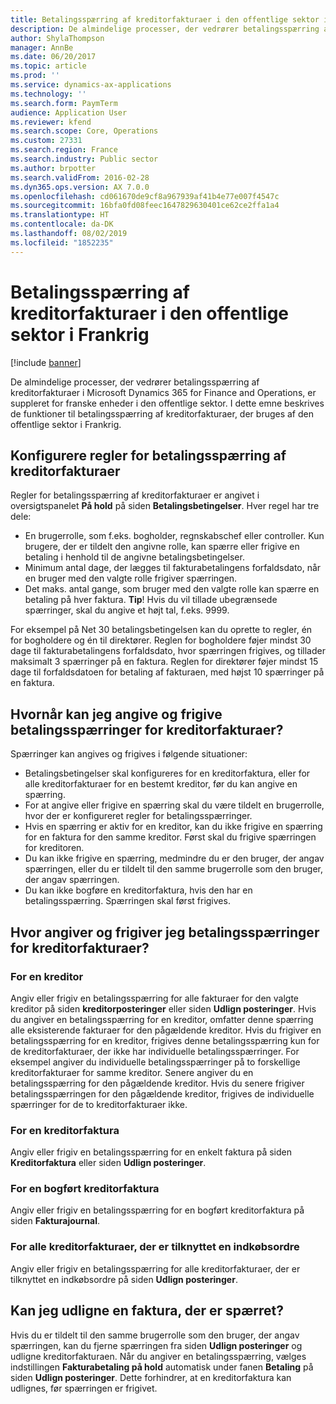 ```yaml
---
title: Betalingsspærring af kreditorfakturaer i den offentlige sektor i Frankrig
description: De almindelige processer, der vedrører betalingsspærring af kreditorfakturaer i Microsoft Dynamics 365 for Finance and Operations, er suppleret for franske enheder i den offentlige sektor. I dette emne beskrives de funktioner til betalingsspærring af kreditorfakturaer, der bruges af den offentlige sektor i Frankrig.
author: ShylaThompson
manager: AnnBe
ms.date: 06/20/2017
ms.topic: article
ms.prod: ''
ms.service: dynamics-ax-applications
ms.technology: ''
ms.search.form: PaymTerm
audience: Application User
ms.reviewer: kfend
ms.search.scope: Core, Operations
ms.custom: 27331
ms.search.region: France
ms.search.industry: Public sector
ms.author: brpotter
ms.search.validFrom: 2016-02-28
ms.dyn365.ops.version: AX 7.0.0
ms.openlocfilehash: cd061670de9cf8a967939af41b4e77e007f4547c
ms.sourcegitcommit: 16bfa0fd08feec1647829630401ce62ce2ffa1a4
ms.translationtype: HT
ms.contentlocale: da-DK
ms.lasthandoff: 08/02/2019
ms.locfileid: "1852235"
---
```

# <a name="vendor-invoice-payment-holds-in-the-public-sector-in-france"></a>Betalingsspærring af kreditorfakturaer i den offentlige sektor i Frankrig

[!include [banner](../includes/banner.md)]

De almindelige processer, der vedrører betalingsspærring af kreditorfakturaer i Microsoft Dynamics 365 for Finance and Operations, er suppleret for franske enheder i den offentlige sektor. I dette emne beskrives de funktioner til betalingsspærring af kreditorfakturaer, der bruges af den offentlige sektor i Frankrig.

<a name="set-up-rules-for-vendor-invoice-payment-holds"></a>Konfigurere regler for betalingsspærring af kreditorfakturaer
---------------------------------------------

Regler for betalingsspærring af kreditorfakturaer er angivet i oversigtspanelet **På hold** på siden **Betalingsbetingelser**. Hver regel har tre dele:

-   En brugerrolle, som f.eks. bogholder, regnskabschef eller controller. Kun brugere, der er tildelt den angivne rolle, kan spærre eller frigive en betaling i henhold til de angivne betalingsbetingelser.
-   Minimum antal dage, der lægges til fakturabetalingens forfaldsdato, når en bruger med den valgte rolle frigiver spærringen.
-   Det maks. antal gange, som bruger med den valgte rolle kan spærre en betaling på hver faktura. **Tip**! Hvis du vil tillade ubegrænsede spærringer, skal du angive et højt tal, f.eks. 9999.

For eksempel på Net 30 betalingsbetingelsen kan du oprette to regler, én for bogholdere og én til direktører. Reglen for bogholdere føjer mindst 30 dage til fakturabetalingens forfaldsdato, hvor spærringen frigives, og tillader maksimalt 3 spærringer på en faktura. Reglen for direktører føjer mindst 15 dage til forfaldsdatoen for betaling af fakturaen, med højst 10 spærringer på en faktura.

## <a name="when-can-i-place-and-release-vendor-invoice-payment-holds"></a>Hvornår kan jeg angive og frigive betalingsspærringer for kreditorfakturaer?
Spærringer kan angives og frigives i følgende situationer:

-   Betalingsbetingelser skal konfigureres for en kreditorfaktura, eller for alle kreditorfakturaer for en bestemt kreditor, før du kan angive en spærring.
-   For at angive eller frigive en spærring skal du være tildelt en brugerrolle, hvor der er konfigureret regler for betalingsspærringer.
-   Hvis en spærring er aktiv for en kreditor, kan du ikke frigive en spærring for en faktura for den samme kreditor. Først skal du frigive spærringen for kreditoren.
-   Du kan ikke frigive en spærring, medmindre du er den bruger, der angav spærringen, eller du er tildelt til den samme brugerrolle som den bruger, der angav spærringen.
-   Du kan ikke bogføre en kreditorfaktura, hvis den har en betalingsspærring. Spærringen skal først frigives.

## <a name="where-do-i-place-and-release-vendor-invoice-payment-holds"></a>Hvor angiver og frigiver jeg betalingsspærringer for kreditorfakturaer?
### <a name="for-a-vendor"></a>For en kreditor
Angiv eller frigiv en betalingsspærring for alle fakturaer for den valgte kreditor på siden **kreditorposteringer** eller siden **Udlign posteringer**. Hvis du angiver en betalingsspærring for en kreditor, omfatter denne spærring alle eksisterende fakturaer for den pågældende kreditor. Hvis du frigiver en betalingsspærring for en kreditor, frigives denne betalingsspærring kun for de kreditorfakturaer, der ikke har individuelle betalingsspærringer. For eksempel angiver du individuelle betalingsspærringer på to forskellige kreditorfakturaer for samme kreditor. Senere angiver du en betalingsspærring for den pågældende kreditor. Hvis du senere frigiver betalingsspærringen for den pågældende kreditor, frigives de individuelle spærringer for de to kreditorfakturaer ikke.

### <a name="for-a-vendor-invoice"></a>For en kreditorfaktura

Angiv eller frigiv en betalingsspærring for en enkelt faktura på siden **Kreditorfaktura** eller siden **Udlign posteringer**.

### <a name="for-a-posted-vendor-invoice"></a>For en bogført kreditorfaktura

Angiv eller frigiv en betalingsspærring for en bogført kreditorfaktura på siden **Fakturajournal**.

### <a name="for-all-vendor-invoices-associated-with-a-purchase-order"></a>For alle kreditorfakturaer, der er tilknyttet en indkøbsordre

Angiv eller frigiv en betalingsspærring for alle kreditorfakturaer, der er tilknyttet en indkøbsordre på siden **Udlign posteringer**.

## <a name="can-i-settle-an-invoice-that-is-on-hold"></a>Kan jeg udligne en faktura, der er spærret?
Hvis du er tildelt til den samme brugerrolle som den bruger, der angav spærringen, kan du fjerne spærringen fra siden **Udlign posteringer** og udligne kreditorfakturaen. Når du angiver en betalingsspærring, vælges indstillingen **Fakturabetaling på hold** automatisk under fanen **Betaling** på siden **Udlign posteringer**. Dette forhindrer, at en kreditorfaktura kan udlignes, før spærringen er frigivet.



